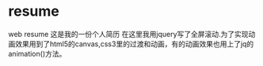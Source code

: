 # resume
web resume
这是我的一份个人简历
在这里我用jquery写了全屏滚动.为了实现动画效果用到了html5的canvas,css3里的过渡和动画，有的动画效果也用上了jq的animation()方法。
